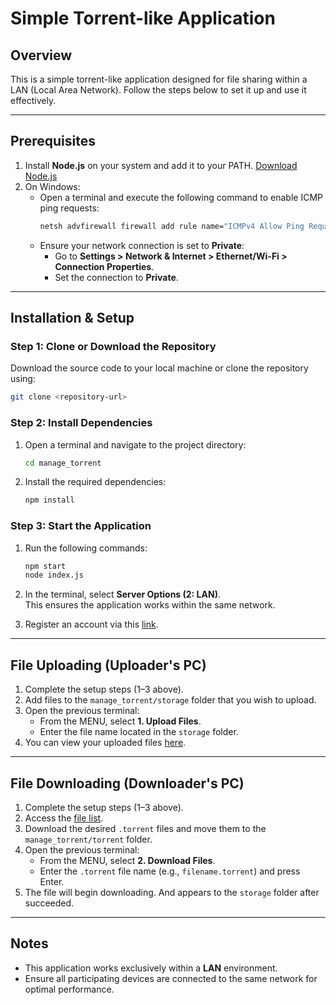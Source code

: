 # Simple Torrent-like Application

## Overview
This is a simple torrent-like application designed for file sharing within a LAN (Local Area Network). Follow the steps below to set it up and use it effectively.

---

## Prerequisites
1. Install **Node.js** on your system and add it to your PATH. [Download Node.js](https://nodejs.org/en/download/package-manager)
2. On Windows:
   - Open a terminal and execute the following command to enable ICMP ping requests:
     ```bash
     netsh advfirewall firewall add rule name="ICMPv4 Allow Ping Requests" protocol=icmpv4:8,any dir=in action=allow
     ```
   - Ensure your network connection is set to **Private**:
     - Go to **Settings > Network & Internet > Ethernet/Wi-Fi > Connection Properties**.
     - Set the connection to **Private**.

---

## Installation & Setup

### Step 1: Clone or Download the Repository
Download the source code to your local machine or clone the repository using:
```bash
git clone <repository-url>
```

### Step 2: Install Dependencies
1. Open a terminal and navigate to the project directory:
   ```bash
   cd manage_torrent
   ```
2. Install the required dependencies:
   ```bash
   npm install
   ```

### Step 3: Start the Application
1. Run the following commands:
   ```bash
   npm start
   node index.js
   ```
2. In the terminal, select **Server Options (2: LAN)**.  
   This ensures the application works within the same network.

3. Register an account via this [link](https://tracker-server-467x.onrender.com/user/register).

---

## File Uploading (Uploader's PC)
1. Complete the setup steps (1–3 above).
2. Add files to the `manage_torrent/storage` folder that you wish to upload.
3. Open the previous terminal:
   - From the MENU, select **1. Upload Files**.
   - Enter the file name located in the `storage` folder.
4. You can view your uploaded files [here](https://tracker-server-467x.onrender.com/home).

---

## File Downloading (Downloader's PC)
1. Complete the setup steps (1–3 above).
2. Access the [file list](https://tracker-server-467x.onrender.com/home).
3. Download the desired `.torrent` files and move them to the `manage_torrent/torrent` folder.
4. Open the previous terminal:
   - From the MENU, select **2. Download Files**.
   - Enter the `.torrent` file name (e.g., `filename.torrent`) and press Enter.
5. The file will begin downloading. And appears to the `storage` folder after succeeded.

---

## Notes
- This application works exclusively within a **LAN** environment.
- Ensure all participating devices are connected to the same network for optimal performance.
